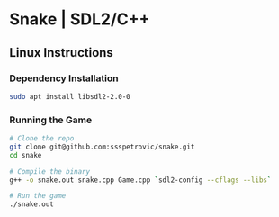 # Snake | SDL2/C++

## Linux Instructions

### Dependency Installation

```bash
sudo apt install libsdl2-2.0-0
```

### Running the Game

```bash
# Clone the repo
git clone git@github.com:ssspetrovic/snake.git
cd snake

# Compile the binary
g++ -o snake.out snake.cpp Game.cpp `sdl2-config --cflags --libs`

# Run the game
./snake.out
```
